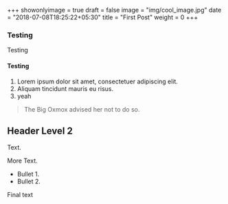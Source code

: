 +++
showonlyimage = true
draft = false
image = "img/cool_image.jpg"
date = "2018-07-08T18:25:22+05:30"
title = "First Post"
weight = 0
+++

### Testing

Testing
<!--more-->

#### Testing

1. Lorem ipsum dolor sit amet, consectetuer adipiscing elit.
2. Aliquam tincidunt mauris eu risus.
3. yeah

> The Big Oxmox advised her not to do so.

## Header Level 2

Text.

More Text.

* Bullet 1.
* Bullet 2.

Final text 
